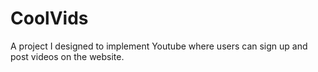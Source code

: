 # CoolVids
A project I designed to implement Youtube where users can sign up and post videos on the website.
